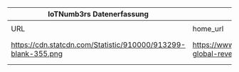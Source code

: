 |IoTNumb3rs Datenerfassung|||||||||||
| ---- | ---- | ---- | ---- | ---- | ---- | ---- | ---- | ---- | ---- | ---- |
||||||||||||
|URL|home_url|filename|device_class|device_count|market_class|market_volume|prognosis_year|publication_year|authorship_class|Dropbox folder|
|https://cdn.statcdn.com/Statistic/910000/913299-blank-355.png|https://www.statista.com/statistics/913299/projected-global-revenue-of-the-internet-of-things-segment/|file6_913299-blank-355.png||||||||Pattoho/20190107-1200|
